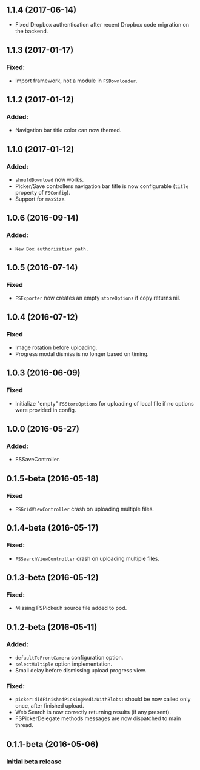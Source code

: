 ## 1.1.4 (2017-06-14)

- Fixed Dropbox authentication after recent Dropbox code migration on the backend.

## 1.1.3 (2017-01-17)

### Fixed:

- Import framework, not a module in ```FSDownloader```.

## 1.1.2 (2017-01-12)

### Added:

- Navigation bar title color can now themed.

## 1.1.0 (2017-01-12)

### Added:

- ```shouldDownload``` now works.
- Picker/Save controllers navigation bar title is now configurable (```title``` property of ```FSConfig```).
- Support for ```maxSize```.

## 1.0.6 (2016-09-14)

### Added:

- ```New Box authorization path.```

## 1.0.5 (2016-07-14)

### Fixed

- ```FSExporter``` now creates an empty ```storeOptions``` if copy returns nil.

## 1.0.4 (2016-07-12)

### Fixed

- Image rotation before uploading.
- Progress modal dismiss is no longer based on timing.

## 1.0.3 (2016-06-09)

### Fixed

- Initialize "empty" ```FSStoreOptions``` for uploading of local file if no options were provided in config.

## 1.0.0 (2016-05-27)

### Added:

- FSSaveController.

## 0.1.5-beta (2016-05-18)

### Fixed

- ```FSGridViewController``` crash on uploading multiple files.

## 0.1.4-beta (2016-05-17)

### Fixed:

- ```FSSearchViewController``` crash on uploading multiple files.

## 0.1.3-beta (2016-05-12)

### Fixed:

- Missing FSPicker.h source file added to pod.

## 0.1.2-beta (2016-05-11)

### Added:

- ```defaultToFrontCamera``` configuration option.
- ```selectMultiple``` option implementation.
- Small delay before dismissing upload progress view.

### Fixed:

- ```picker:didFinishedPickingMediaWithBlobs:``` should be now called only once, after finished upload.
- Web Search is now correctly returning results (if any present).
- FSPickerDelegate methods messages are now dispatched to main thread.

## 0.1.1-beta (2016-05-06)

### Initial beta release
